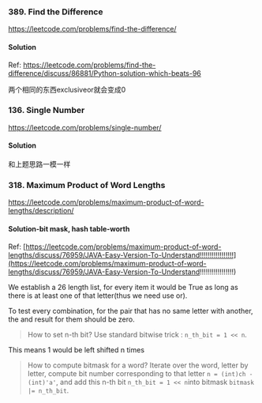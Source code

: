 ### 389. Find the Difference

https://leetcode.com/problems/find-the-difference/

#### Solution

Ref: https://leetcode.com/problems/find-the-difference/discuss/86881/Python-solution-which-beats-96

两个相同的东西exclusiveor就会变成0



### 136. Single Number

https://leetcode.com/problems/single-number/

#### Solution

和上题思路一模一样



### 318. Maximum Product of Word Lengths

https://leetcode.com/problems/maximum-product-of-word-lengths/description/

#### Solution-bit mask, hash table-worth

Ref: [https://leetcode.com/problems/maximum-product-of-word-lengths/discuss/76959/JAVA-Easy-Version-To-Understand!!!!!!!!!!!!!!!!!](https://leetcode.com/problems/maximum-product-of-word-lengths/discuss/76959/JAVA-Easy-Version-To-Understand!!!!!!!!!!!!!!!!!)

We establish a 26 length list, for every item it would be True as long as there is at least one of that letter(thus we need use or).

To test every combination, for the pair that has no same letter with another, the and result for them should be zero.

> How to set n-th bit? Use standard bitwise trick : `n_th_bit = 1 << n`.

This means 1 would be left shifted n times

> How to compute bitmask for a word? Iterate over the word, letter by letter, compute bit number corresponding to that letter `n = (int)ch - (int)'a'`, and add this n-th bit `n_th_bit = 1 << n`into bitmask `bitmask |= n_th_bit`.